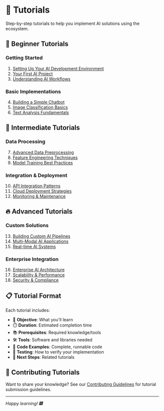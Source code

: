 # 🎯 Tutorials

Step-by-step tutorials to help you implement AI solutions using the ecosystem.

## 🚀 Beginner Tutorials

### Getting Started
1. [Setting Up Your AI Development Environment](01-environment-setup.md)
2. [Your First AI Project](02-first-project.md)
3. [Understanding AI Workflows](03-ai-workflows.md)

### Basic Implementations
4. [Building a Simple Chatbot](04-simple-chatbot.md)
5. [Image Classification Basics](05-image-classification.md)
6. [Text Analysis Fundamentals](06-text-analysis.md)

## 🔧 Intermediate Tutorials

### Data Processing
7. [Advanced Data Preprocessing](07-data-preprocessing.md)
8. [Feature Engineering Techniques](08-feature-engineering.md)
9. [Model Training Best Practices](09-model-training.md)

### Integration & Deployment
10. [API Integration Patterns](10-api-integration.md)
11. [Cloud Deployment Strategies](11-cloud-deployment.md)
12. [Monitoring & Maintenance](12-monitoring.md)

## 🔥 Advanced Tutorials

### Custom Solutions
13. [Building Custom AI Pipelines](13-custom-pipelines.md)
14. [Multi-Modal AI Applications](14-multimodal-ai.md)
15. [Real-time AI Systems](15-realtime-systems.md)

### Enterprise Integration
16. [Enterprise AI Architecture](16-enterprise-architecture.md)
17. [Scalability & Performance](17-scalability.md)
18. [Security & Compliance](18-security-compliance.md)

## 📋 Tutorial Format

Each tutorial includes:
- 🎯 **Objective**: What you'll learn
- ⏱️ **Duration**: Estimated completion time
- 📚 **Prerequisites**: Required knowledge/tools
- 🛠️ **Tools**: Software and libraries needed
- 📁 **Code Examples**: Complete, runnable code
- 🔄 **Testing**: How to verify your implementation
- 🔗 **Next Steps**: Related tutorials

## 🤝 Contributing Tutorials

Want to share your knowledge? See our [Contributing Guidelines](../CONTRIBUTING.md) for tutorial submission guidelines.

---

*Happy learning! 🎆*

